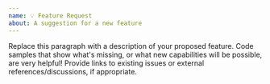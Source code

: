 ```yaml
---
name: 💡 Feature Request
about: A suggestion for a new feature
---
```


<!--
    Thanks for contributing to swift-create-xcframework!

    Before you submit your issue, please replace the paragraph
    below with information about your proposed feature.
-->

Replace this paragraph with a description of your proposed feature. Code samples that show what's missing, or what new capabilities will be possible, are very helpful! Provide links to existing issues or external references/discussions, if appropriate.